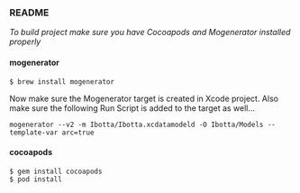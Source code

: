 ### README

*To build project make sure you have Cocoapods and Mogenerator installed properly*

#### mogenerator

```
$ brew install mogenerator
```

Now make sure the Mogenerator target is created in Xcode project. Also make sure the following Run Script is added to the target as well...

```
mogenerator --v2 -m Ibotta/Ibotta.xcdatamodeld -O Ibotta/Models --template-var arc=true
```

#### cocoapods
```
$ gem install cocoapods
$ pod install

```